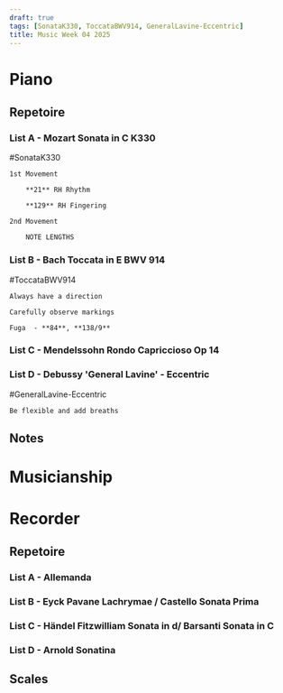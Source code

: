 ```yaml
---
draft: true
tags: [SonataK330, ToccataBWV914, GeneralLavine-Eccentric]
title: Music Week 04 2025
---
```


# Piano

## Repetoire

### List A - Mozart Sonata in C K330

#SonataK330

	1st Movement

		**21** RH Rhythm

		**129** RH Fingering

	2nd Movement

		NOTE LENGTHS

### List B - Bach Toccata in E BWV 914

#ToccataBWV914

	Always have a direction

	Carefully observe markings

	Fuga  - **84**, **138/9**

### List C - Mendelssohn Rondo Capriccioso Op 14

### List D - Debussy 'General Lavine' - Eccentric

#GeneralLavine-Eccentric

	Be flexible and add breaths

## Notes

# Musicianship

# Recorder

## Repetoire

### List A - Allemanda

### List B - Eyck Pavane Lachrymae / Castello Sonata Prima

### List C - Händel Fitzwilliam Sonata in d/ Barsanti Sonata in C

### List D - Arnold Sonatina

## Scales
